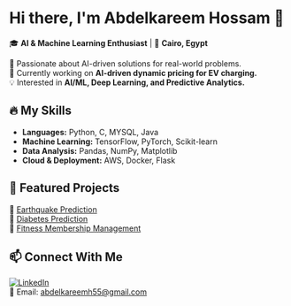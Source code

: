 # Hi there, I'm Abdelkareem Hossam 👋  

🎓 **AI & Machine Learning Enthusiast** | 📍 **Cairo, Egypt**  

🔬 Passionate about AI-driven solutions for real-world problems.  
🚀 Currently working on **AI-driven dynamic pricing for EV charging.**  
💡 Interested in **AI/ML, Deep Learning, and Predictive Analytics.**  

## 🔥 My Skills  
- **Languages:** Python, C, MYSQL, Java  
- **Machine Learning:** TensorFlow, PyTorch, Scikit-learn  
- **Data Analysis:** Pandas, NumPy, Matplotlib  
- **Cloud & Deployment:** AWS, Docker, Flask  

## 🚀 Featured Projects  
🔹 [Earthquake Prediction](https://github.com/kilofrakh/Earthquake-Prediction)  
🔹 [Diabetes Prediction](https://github.com/kilofrakh/Diabetes-Prediction)  
🔹 [Fitness Membership Management](https://github.com/kilofrakh/Fitness-Center-Management)  

## 📫 Connect With Me  
[![LinkedIn](https://img.shields.io/badge/LinkedIn-Abdelkareem-blue?style=flat&logo=linkedin)](https://www.linkedin.com/in/abdelkareem-hossam-862a07240/)  
📧 Email: abdelkareemh55@gmail.com  

